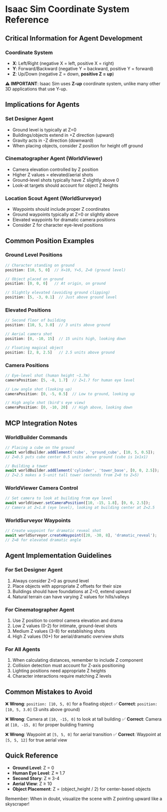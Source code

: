 # Isaac Sim Coordinate System Reference

## Critical Information for Agent Development

### Coordinate System
- **X**: Left/Right (negative X = left, positive X = right)
- **Y**: Forward/Backward (negative Y = backward, positive Y = forward)
- **Z**: Up/Down (negative Z = down, **positive Z = up**)

⚠️ **IMPORTANT**: Isaac Sim uses **Z-up** coordinate system, unlike many other 3D applications that use Y-up.

## Implications for Agents

### Set Designer Agent
- Ground level is typically at Z=0
- Buildings/objects extend in +Z direction (upward)
- Gravity acts in -Z direction (downward)
- When placing objects, consider Z position for height off ground

### Cinematographer Agent (WorldViewer)
- Camera elevation controlled by Z position
- Higher Z values = elevated/aerial shots
- Ground-level shots typically have Z slightly above 0
- Look-at targets should account for object Z heights

### Location Scout Agent (WorldSurveyor)
- Waypoints should include proper Z coordinates
- Ground waypoints typically at Z=0 or slightly above
- Elevated waypoints for dramatic camera positions
- Consider Z for character eye-level positions

## Common Position Examples

### Ground Level Positions
```javascript
// Character standing on ground
position: [10, 5, 0]  // X=10, Y=5, Z=0 (ground level)

// Object placed on ground
position: [0, 0, 0]   // At origin, on ground

// Slightly elevated (avoiding ground clipping)
position: [5, -3, 0.1]  // Just above ground level
```

### Elevated Positions
```javascript
// Second floor of building
position: [10, 5, 3.0]  // 3 units above ground

// Aerial camera shot
position: [0, -10, 15]  // 15 units high, looking down

// Floating magical object
position: [2, 8, 2.5]   // 2.5 units above ground
```

### Camera Positions
```javascript
// Eye-level shot (human height ~1.7m)
cameraPosition: [5, -8, 1.7]  // Z=1.7 for human eye level

// Low angle shot (looking up)
cameraPosition: [0, -5, 0.5]  // Low to ground, looking up

// High angle shot (bird's eye view)
cameraPosition: [0, -10, 20]  // High above, looking down
```

## MCP Integration Notes

### WorldBuilder Commands
```javascript
// Placing a cube on the ground
await worldBuilder.addElement('cube', 'ground_cube', [10, 5, 0.5]);
// Z=0.5 puts cube center 0.5 units above ground (cube is 1x1x1)

// Building a tower
await worldBuilder.addElement('cylinder', 'tower_base', [0, 0, 2.5]);
// Z=2.5 makes a 5-unit tall tower (extends from Z=0 to Z=5)
```

### WorldViewer Camera Control
```javascript
// Set camera to look at building from eye level
await worldViewer.setCameraPosition([10, -15, 1.8], [0, 0, 2.5]);
// Camera at Z=1.8 (eye level), looking at building center at Z=2.5
```

### WorldSurveyor Waypoints
```javascript
// Create waypoint for dramatic reveal shot
await worldSurveyor.createWaypoint([20, -30, 8], 'dramatic_reveal');
// Z=8 for elevated dramatic angle
```

## Agent Implementation Guidelines

### For Set Designer Agent
1. Always consider Z=0 as ground level
2. Place objects with appropriate Z offsets for their size
3. Buildings should have foundations at Z=0, extend upward
4. Natural terrain can have varying Z values for hills/valleys

### For Cinematographer Agent
1. Use Z position to control camera elevation and drama
2. Low Z values (0-2) for intimate, ground-level shots
3. Medium Z values (3-8) for establishing shots
4. High Z values (10+) for aerial/dramatic overview shots

### For All Agents
1. When calculating distances, remember to include Z component
2. Collision detection must account for Z-axis positioning
3. Lighting positions need appropriate Z heights
4. Character interactions require matching Z levels

## Common Mistakes to Avoid

❌ **Wrong**: `position: [10, 5, 0]` for a floating object
✅ **Correct**: `position: [10, 5, 3.0]` (3 units above ground)

❌ **Wrong**: Camera at `[10, -15, 0]` to look at tall building
✅ **Correct**: Camera at `[10, -15, 8]` for proper building framing

❌ **Wrong**: Waypoint at `[5, 5, 0]` for aerial transition
✅ **Correct**: Waypoint at `[5, 5, 12]` for true aerial view

## Quick Reference

- **Ground Level**: Z = 0
- **Human Eye Level**: Z ≈ 1.7
- **Second Story**: Z ≈ 3-4
- **Aerial View**: Z ≥ 10
- **Object Placement**: Z = (object_height / 2) for center-based objects

Remember: When in doubt, visualize the scene with Z pointing upward like a skyscraper!